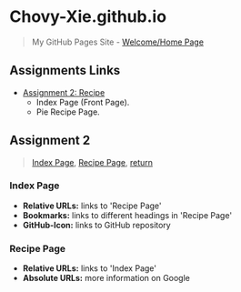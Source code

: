 # Chovy-Xie.github.io
> My GitHub Pages Site - [Welcome/Home Page](/welcome.html)

## Assignments Links

 - [Assignment 2: Recipe](#assignment-2)
    - Index Page (Front Page).
    - Pie Recipe Page.


## Assignment 2
> [Index Page](/csc372-hw/assignment-2/index.html), [Recipe Page](/csc372-hw/assignment-2/pie.html), [return](#assignments-links)

### Index Page
 - <b>Relative URLs:</b> links to 'Recipe Page'
 - <b>Bookmarks:</b> links to different headings in 'Recipe Page'
 - <b>GitHub-Icon:</b> links to GitHub repository

### Recipe Page
 - <b>Relative URLs:</b> links to 'Index Page'
 - <b>Absolute URLs:</b> more information on Google
